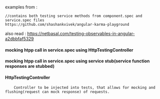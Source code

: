 
examples from : 
    
    //contains both testing service methods from component.spec and service.spec files
    https://github.com/shashankvivek/angular-karma-playground

also read : https://netbasal.com/testing-observables-in-angular-a2dbbfaf5329

#### mocking htpp call in service.spec using HttpTestingController
#### mocking htpp call in service.spec using service stub(service function responses are stubbed)

#### HttpTestingController

        Controller to be injected into tests, that allows for mocking and flushing(request can mock response) of requests.
